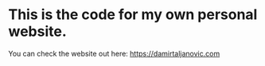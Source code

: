 # This is the code for my own personal website.

You can check the website out here:
https://damirtaljanovic.com
